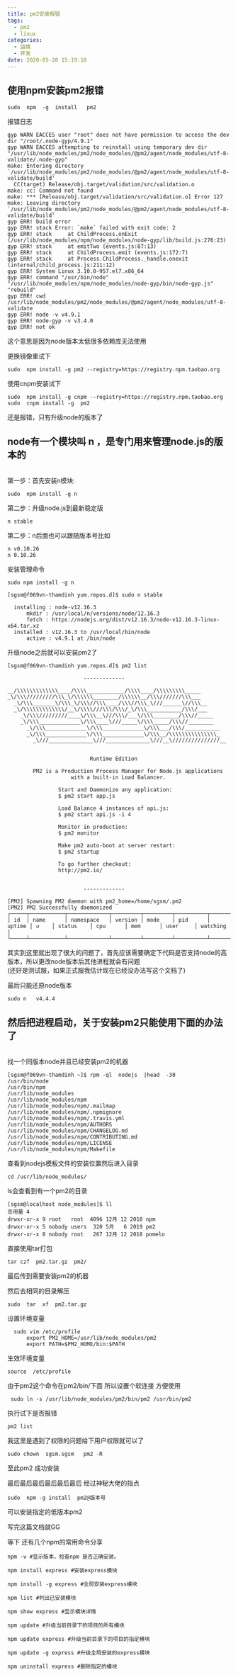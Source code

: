 ```yaml
---
title: pm2安装报错
tags:
  - pm2
  - linux
categories:
  - 运维
  - 开发
date: 2020-05-20 15:19:18
---
```

## 使用npm安装pm2报错

    sudo  npm  -g  install   pm2  

报错日志

    gyp WARN EACCES user "root" does not have permission to access the dev dir "/root/.node-gyp/4.9.1"
    gyp WARN EACCES attempting to reinstall using temporary dev dir "/usr/lib/node_modules/pm2/node_modules/@pm2/agent/node_modules/utf-8-validate/.node-gyp"
    make: Entering directory `/usr/lib/node_modules/pm2/node_modules/@pm2/agent/node_modules/utf-8-validate/build'
      CC(target) Release/obj.target/validation/src/validation.o
    make: cc: Command not found
    make: *** [Release/obj.target/validation/src/validation.o] Error 127
    make: Leaving directory `/usr/lib/node_modules/pm2/node_modules/@pm2/agent/node_modules/utf-8-validate/build'
    gyp ERR! build error 
    gyp ERR! stack Error: `make` failed with exit code: 2
    gyp ERR! stack     at ChildProcess.onExit (/usr/lib/node_modules/npm/node_modules/node-gyp/lib/build.js:276:23)
    gyp ERR! stack     at emitTwo (events.js:87:13)
    gyp ERR! stack     at ChildProcess.emit (events.js:172:7)
    gyp ERR! stack     at Process.ChildProcess._handle.onexit (internal/child_process.js:211:12)
    gyp ERR! System Linux 3.10.0-957.el7.x86_64
    gyp ERR! command "/usr/bin/node" "/usr/lib/node_modules/npm/node_modules/node-gyp/bin/node-gyp.js" "rebuild"
    gyp ERR! cwd /usr/lib/node_modules/pm2/node_modules/@pm2/agent/node_modules/utf-8-validate
    gyp ERR! node -v v4.9.1
    gyp ERR! node-gyp -v v3.4.0
    gyp ERR! not ok 

这个意思是因为node版本太低很多依赖库无法使用

更换镜像重试下

    sudo  npm install -g pm2 --registry=https://registry.npm.taobao.org  

使用cnpm安装试下

    sudo  npm install -g cnpm --registry=https://registry.npm.taobao.org  
    sudo  cnpm install -g  pm2


还是报错，只有升级node的版本了

## node有一个模块叫 n ，是专门用来管理node.js的版本的    
<br/>第一步：首先安装n模块:<br/>

    sudo  npm install -g n

第二步：升级node.js到最新稳定版

    n stable

第二步：n后面也可以跟随版本号比如

    n v0.10.26
    n 0.10.26



安装管理命令

    sudo npm install -g n  

    [sgsm@f069vn-thamdinh yum.repos.d]$ sudo n stable

      installing : node-v12.16.3
          mkdir : /usr/local/n/versions/node/12.16.3
          fetch : https://nodejs.org/dist/v12.16.3/node-v12.16.3-linux-x64.tar.xz
      installed : v12.16.3 to /usr/local/bin/node
          active : v4.9.1 at /bin/node

升级node之后就可以安装pm2了

    [sgsm@f069vn-thamdinh yum.repos.d]$ pm2 list             

                            -------------

    __/\\\\\\\\\\\\\____/\\\\____________/\\\\____/\\\\\\\\\_____
    _\/\\\/////////\\\_\/\\\\\\________/\\\\\\__/\\\///////\\\___
      _\/\\\_______\/\\\_\/\\\//\\\____/\\\//\\\_\///______\//\\\__
      _\/\\\\\\\\\\\\\/__\/\\\\///\\\/\\\/_\/\\\___________/\\\/___
        _\/\\\/////////____\/\\\__\///\\\/___\/\\\________/\\\//_____
        _\/\\\_____________\/\\\____\///_____\/\\\_____/\\\//________
          _\/\\\_____________\/\\\_____________\/\\\___/\\\/___________
          _\/\\\_____________\/\\\_____________\/\\\__/\\\\\\\\\\\\\\\_
            _\///______________\///______________\///__\///////////////__


                              Runtime Edition

            PM2 is a Production Process Manager for Node.js applications
                        with a built-in Load Balancer.

                    Start and Daemonize any application:
                    $ pm2 start app.js

                    Load Balance 4 instances of api.js:
                    $ pm2 start api.js -i 4

                    Monitor in production:
                    $ pm2 monitor

                    Make pm2 auto-boot at server restart:
                    $ pm2 startup

                    To go further checkout:
                    http://pm2.io/


                            -------------

    [PM2] Spawning PM2 daemon with pm2_home=/home/sgsm/.pm2
    [PM2] PM2 Successfully daemonized
    ┌─────┬───────────┬─────────────┬─────────┬─────────┬──────────┬────────┬──────┬───────────┬──────────┬──────────┬──────────┬──────────┐
    │ id  │ name      │ namespace   │ version │ mode    │ pid      │ uptime │ ↺    │ status    │ cpu      │ mem      │ user     │ watching │
    └─────┴───────────┴─────────────┴─────────┴─────────┴──────────┴────────┴──────┴───────────┴──────────┴──────────┴──────────┴──────────┘

其实到这里就出现了很大的问题了，首先应该需要确定下代码是否支持node的高版本，所以更改node版本后其他进程就会有问题
<br/>(还好是测试服，如果正式服我估计现在已经没办法写这个文档了)<br/>

最后只能还原node版本

    sudo n   v4.4.4

## 然后把进程启动，关于安装pm2只能使用下面的办法了
<br/>找一个同版本node并且已经安装pm2的机器<br/>

    [sgsm@f069vn-thamdinh ~]$ rpm -ql  nodejs  |head  -30
    /usr/bin/node
    /usr/bin/npm
    /usr/lib/node_modules
    /usr/lib/node_modules/npm
    /usr/lib/node_modules/npm/.mailmap
    /usr/lib/node_modules/npm/.npmignore
    /usr/lib/node_modules/npm/.travis.yml
    /usr/lib/node_modules/npm/AUTHORS
    /usr/lib/node_modules/npm/CHANGELOG.md
    /usr/lib/node_modules/npm/CONTRIBUTING.md
    /usr/lib/node_modules/npm/LICENSE
    /usr/lib/node_modules/npm/Makefile

查看到nodejs模板文件的安装位置然后进入目录

    cd /usr/lib/node_modules/

ls会查看到有一个pm2的目录

    [sgsm@localhost node_modules]$ ll
    总用量 4
    drwxr-xr-x 9 root   root  4096 12月 12 2018 npm
    drwxr-xr-x 5 nobody users  320 5月   6 2019 pm2
    drwxr-xr-x 8 nobody root   267 12月 12 2018 pomelo

直接使用tar打包

    tar czf  pm2.tar.gz  pm2/

最后传到需要安装pm2的机器

然后去相同的目录解压

    sudo  tar  xf  pm2.tar.gz 

设置环境变量

      sudo vim /etc/profile
          export PM2_HOME=/usr/lib/node_modules/pm2
          export PATH=$PM2_HOME/bin:$PATH

生效环境变量

    source  /etc/profile

由于pm2这个命令在pm2/bin/下面 所以设置个软连接 方便使用

     sudo ln -s /usr/lib/node_modules/pm2/bin/pm2 /usr/bin/pm2

执行试下是否报错 

    pm2 list 

我这里是遇到了权限的问题给下用户权限就可以了

    sudo chown  sgsm.sgsm   pm2 -R

至此pm2 成功安装


最后最后最后最后最后最后  经过神秘大佬的指点

    sudo  npm -g install  pm2@版本号

可以安装指定的低版本pm2

写完这篇文档就GG

等下 还有几个npm的常用命令分享

    npm -v #显示版本，检查npm 是否正确安装。

    npm install express #安装express模块

    npm install -g express #全局安装express模块

    npm list #列出已安装模块

    npm show express #显示模块详情

    npm update #升级当前目录下的项目的所有模块

    npm update express #升级当前目录下的项目的指定模块

    npm update -g express #升级全局安装的express模块

    npm uninstall express #删除指定的模块
